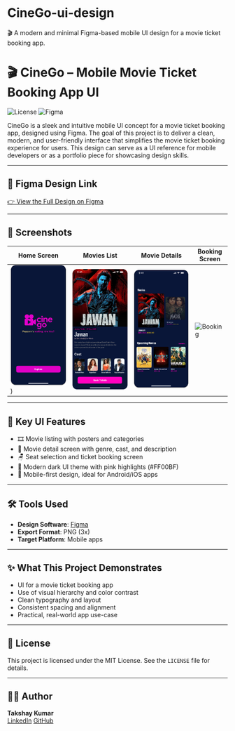 # CineGo-ui-design
🎬 A modern and minimal Figma-based mobile UI design for a movie ticket booking app.

# 🎬 CineGo – Mobile Movie Ticket Booking App UI

![License](https://img.shields.io/badge/license-MIT-blue.svg)
![Figma](https://img.shields.io/badge/Designed%20in-Figma-blueviolet)

CineGo is a sleek and intuitive mobile UI concept for a movie ticket booking app, designed using Figma. The goal of this project is to deliver a clean, modern, and user-friendly interface that simplifies the movie ticket booking experience for users. This design can serve as a UI reference for mobile developers or as a portfolio piece for showcasing design skills.

---

## 🔗 Figma Design Link

[👉 View the Full Design on Figma](https://www.figma.com/design/YEaZtWyjTlowmH8mJq4RjL/CineGo?node-id=0-1&t=ZPiuzK87ku6edAzz-1)

---

## 📸 Screenshots

| Home Screen | Movies List | Movie Details | Booking Screen |
|-------------|-------------|---------------|----------------|
| ![Home](https://github.com/takshaykr/CineGo-ui-design/blob/main/screenshots/HOMEPAGE1.png?raw=true)) | ![List](https://github.com/takshaykr/CineGo-ui-design/blob/main/screenshots/MOVIEDETAILS1.png?raw=true) | ![Detail](https://github.com/takshaykr/CineGo-ui-design/blob/main/screenshots/MOVIELISTAPGE1.png?raw=true) | ![Booking](screenshots/booking.png) |

---

## 📱 Key UI Features

- 🎞️ Movie listing with posters and categories
- 🧾 Movie detail screen with genre, cast, and description
- 🪑 Seat selection and ticket booking screen
- 🌙 Modern dark UI theme with pink highlights (#FF00BF)
- 📱 Mobile-first design, ideal for Android/iOS apps

---

## 🛠️ Tools Used

- **Design Software**: [Figma](https://figma.com)
- **Export Format**: PNG (3x)
- **Target Platform**: Mobile apps

---

## ✨ What This Project Demonstrates

- UI for a movie ticket booking app
- Use of visual hierarchy and color contrast
- Clean typography and layout
- Consistent spacing and alignment
- Practical, real-world app use-case

---

## 📄 License

This project is licensed under the MIT License. See the `LICENSE` file for details.

---

## 🙋‍♂️ Author

**Takshay Kumar**  
[LinkedIn]([https://www.linkedin.com](https://www.linkedin.com/in/takshay-kumar-55a25525b?utm_source=share&utm_campaign=share_via&utm_content=profile&utm_medium=android_app)) 
[GitHub](https://github.com/takshaykr)

